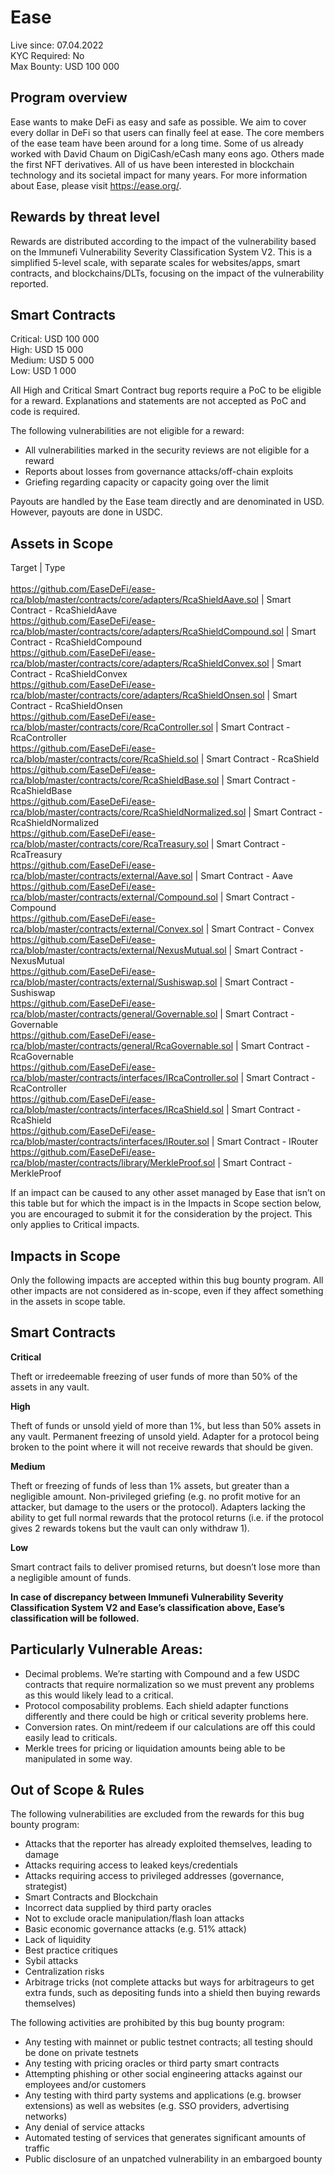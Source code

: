 <h1>Ease</h1>

Live since: 07.04.2022</br>
KYC Required: No</br>
Max Bounty: USD 100 000</br>

<h2>Program overview</h2>

Ease wants to make DeFi as easy and safe as possible. We aim to cover every dollar in DeFi so that users can finally feel at ease. The core members of the ease team have been around for a long time. Some of us already worked with David Chaum on DigiCash/eCash many eons ago. Others made the first NFT derivatives. All of us have been interested in blockchain technology and its societal impact for many years.
For more information about Ease, please visit https://ease.org/. 


<h2>Rewards by threat level</h2>
Rewards are distributed according to the impact of the vulnerability based on the Immunefi Vulnerability Severity Classification System V2. This is a simplified 5-level scale, with separate scales for websites/apps, smart contracts, and blockchains/DLTs, focusing on the impact of the vulnerability reported. 

<h2>Smart Contracts</h2> 

Critical: USD 100 000</br>
High: USD 15 000</br>
Medium: USD 5 000</br>
Low: USD 1 000</br>


All High and Critical Smart Contract bug reports require a PoC to be eligible for a reward. Explanations and statements are not accepted as PoC and code is required.

The following vulnerabilities are not eligible for a reward:

- All vulnerabilities marked in the security reviews are not eligible for a reward
- Reports about losses from governance attacks/off-chain exploits
- Griefing regarding capacity or capacity going over the limit

Payouts are handled by the Ease team directly and are denominated in USD. However, payouts are done in USDC.


<h2>Assets in Scope</h2> 


Target | Type</br></br>
https://github.com/EaseDeFi/ease-rca/blob/master/contracts/core/adapters/RcaShieldAave.sol     | Smart Contract - RcaShieldAave</br>
https://github.com/EaseDeFi/ease-rca/blob/master/contracts/core/adapters/RcaShieldCompound.sol | Smart Contract - RcaShieldCompound</br>
https://github.com/EaseDeFi/ease-rca/blob/master/contracts/core/adapters/RcaShieldConvex.sol   | Smart Contract - RcaShieldConvex</br>
https://github.com/EaseDeFi/ease-rca/blob/master/contracts/core/adapters/RcaShieldOnsen.sol    | Smart Contract - RcaShieldOnsen</br>
https://github.com/EaseDeFi/ease-rca/blob/master/contracts/core/RcaController.sol              | Smart Contract - RcaController</br>
https://github.com/EaseDeFi/ease-rca/blob/master/contracts/core/RcaShield.sol                  | Smart Contract - RcaShield</br>
https://github.com/EaseDeFi/ease-rca/blob/master/contracts/core/RcaShieldBase.sol              | Smart Contract - RcaShieldBase</br>
https://github.com/EaseDeFi/ease-rca/blob/master/contracts/core/RcaShieldNormalized.sol        | Smart Contract - RcaShieldNormalized</br>
https://github.com/EaseDeFi/ease-rca/blob/master/contracts/core/RcaTreasury.sol                | Smart Contract - RcaTreasury</br>
https://github.com/EaseDeFi/ease-rca/blob/master/contracts/external/Aave.sol                   | Smart Contract - Aave</br>
https://github.com/EaseDeFi/ease-rca/blob/master/contracts/external/Compound.sol               | Smart Contract - Compound</br>
https://github.com/EaseDeFi/ease-rca/blob/master/contracts/external/Convex.sol                 | Smart Contract - Convex</br>
https://github.com/EaseDeFi/ease-rca/blob/master/contracts/external/NexusMutual.sol            | Smart Contract - NexusMutual</br>
https://github.com/EaseDeFi/ease-rca/blob/master/contracts/external/Sushiswap.sol              | Smart Contract - Sushiswap</br>
https://github.com/EaseDeFi/ease-rca/blob/master/contracts/general/Governable.sol              | Smart Contract - Governable</br>
https://github.com/EaseDeFi/ease-rca/blob/master/contracts/general/RcaGovernable.sol           | Smart Contract - RcaGovernable</br>
https://github.com/EaseDeFi/ease-rca/blob/master/contracts/interfaces/IRcaController.sol       | Smart Contract - RcaController</br>
https://github.com/EaseDeFi/ease-rca/blob/master/contracts/interfaces/IRcaShield.sol           | Smart Contract - RcaShield</br>
https://github.com/EaseDeFi/ease-rca/blob/master/contracts/interfaces/IRouter.sol              | Smart Contract - IRouter</br>
https://github.com/EaseDeFi/ease-rca/blob/master/contracts/library/MerkleProof.sol             | Smart Contract - MerkleProof</br>



If an impact can be caused to any other asset managed by Ease that isn’t on this table but for which the impact is in the Impacts in Scope section below, you are encouraged to submit it for the consideration by the project. This only applies to Critical impacts. 


<h2>Impacts in Scope</h2>

Only the following impacts are accepted within this bug bounty program. All other impacts are not considered as in-scope, even if they affect something in the assets in scope table.



<h2>Smart Contracts</h2> 

<b>Critical</b>

Theft or irredeemable freezing of user funds of more than 50% of the assets in any vault.

<b>High</b>

Theft of funds or unsold yield of more than 1%, but less than 50% assets in any vault.
Permanent freezing of unsold yield.
Adapter for a protocol being broken to the point where it will not receive rewards that should be given.

<b>Medium</b>

Theft or freezing of funds of less than 1% assets, but greater than a negligible amount.
Non-privileged griefing (e.g. no profit motive for an attacker, but damage to the users or the protocol).
Adapters lacking the ability to get full normal rewards that the protocol returns (i.e. if the protocol gives 2 rewards tokens but the vault can only withdraw 1).

<b>Low</b>

Smart contract fails to deliver promised returns, but doesn’t lose more than a negligible amount of funds.

<b>In case of discrepancy between Immunefi Vulnerability Severity Classification System V2 and Ease’s classification above, Ease’s classification will be followed.</b>

<h2>Particularly Vulnerable Areas:</h2>

- Decimal problems. We’re starting with Compound and a few USDC contracts that require normalization so we must prevent any problems as this would likely lead to a critical.
- Protocol composability problems. Each shield adapter functions differently and there could be high or critical severity problems here.
- Conversion rates. On mint/redeem if our calculations are off this could easily lead to criticals.
- Merkle trees for pricing or liquidation amounts being able to be manipulated in some way.

<h2>Out of Scope & Rules</h2>

The following vulnerabilities are excluded from the rewards for this bug bounty program:

- Attacks that the reporter has already exploited themselves, leading to damage
- Attacks requiring access to leaked keys/credentials
- Attacks requiring access to privileged addresses (governance, strategist)
- Smart Contracts and Blockchain
- Incorrect data supplied by third party oracles
- Not to exclude oracle manipulation/flash loan attacks
- Basic economic governance attacks (e.g. 51% attack)
- Lack of liquidity
- Best practice critiques
- Sybil attacks
- Centralization risks
- Arbitrage tricks (not complete attacks but ways for arbitrageurs to get extra funds, such as depositing funds into a shield then buying rewards themselves)
 

The following activities are prohibited by this bug bounty program:


- Any testing with mainnet or public testnet contracts; all testing should be done on private testnets
- Any testing with pricing oracles or third party smart contracts
- Attempting phishing or other social engineering attacks against our employees and/or customers
- Any testing with third party systems and applications (e.g. browser extensions) as well as websites (e.g. SSO providers, advertising networks)
- Any denial of service attacks
- Automated testing of services that generates significant amounts of traffic
- Public disclosure of an unpatched vulnerability in an embargoed bounty